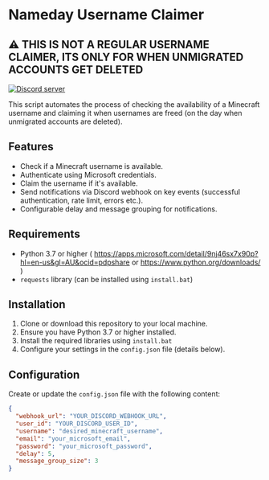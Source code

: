 
# Nameday Username Claimer

## ⚠️ THIS IS NOT A REGULAR USERNAME CLAIMER, ITS ONLY FOR WHEN UNMIGRATED ACCOUNTS GET DELETED

[![Discord server](https://discordapp.com/api/guilds/1333833653741944913/widget.png?style=banner2)](https://discord.gg/invite/sb2hBvDeDk)

This script automates the process of checking the availability of a Minecraft username and claiming it when usernames are freed (on the day when unmigrated accounts are deleted).

## Features

- Check if a Minecraft username is available.
- Authenticate using Microsoft credentials.
- Claim the username if it's available.
- Send notifications via Discord webhook on key events (successful authentication, rate limit, errors etc.).
- Configurable delay and message grouping for notifications.

## Requirements

- Python 3.7 or higher ( <https://apps.microsoft.com/detail/9nj46sx7x90p?hl=en-us&gl=AU&ocid=pdpshare> or <https://www.python.org/downloads/> )
- `requests` library (can be installed using `install.bat`)

## Installation

1. Clone or download this repository to your local machine.
2. Ensure you have Python 3.7 or higher installed.
3. Install the required libraries using `install.bat`
4. Configure your settings in the `config.json` file (details below).

## Configuration

Create or update the `config.json` file with the following content:

```json
{
  "webhook_url": "YOUR_DISCORD_WEBHOOK_URL",
  "user_id": "YOUR_DISCORD_USER_ID",
  "username": "desired_minecraft_username",
  "email": "your_microsoft_email",
  "password": "your_microsoft_password",
  "delay": 5,
  "message_group_size": 3
}
